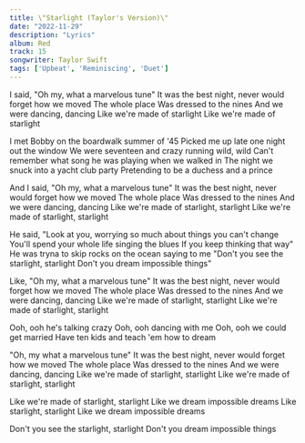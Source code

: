 ```yaml
---
title: \"Starlight (Taylor's Version)\"
date: "2022-11-29"
description: "Lyrics"
album: Red
track: 15
songwriter: Taylor Swift
tags: ['Upbeat', 'Reminiscing', 'Duet']
---
```

<p className="chorus">
I said, "Oh my, what a marvelous tune"
It was the best night, never would forget how we moved
The whole place
Was dressed to the nines
And we were dancing, dancing
Like we're made of starlight
Like we're made of starlight
</p>
<p className="verse-one">
I met Bobby on the boardwalk summer of '45
Picked me up late one night out the window
We were seventeen and crazy running wild, wild
Can't remember what song he was playing when we walked in
The night we snuck into a yacht club party
Pretending to be a duchess and a prince
</p>
<p className="chorus">
And I said, "Oh my, what a marvelous tune"
It was the best night, never would forget how we moved
The whole place
Was dressed to the nines
And we were dancing, dancing
Like we're made of starlight, starlight
Like we're made of starlight, starlight
</p>
<p className="verse-two">
He said, "Look at you, worrying so much about things you can't change
You'll spend your whole life singing the blues
If you keep thinking that way"
He was tryna to skip rocks on the ocean saying to me
"Don't you see the starlight, starlight
Don't you dream impossible things"
</p>
<p className="chorus">
Like, "Oh my, what a marvelous tune"
It was the best night, never would forget how we moved
The whole place
Was dressed to the nines
And we were dancing, dancing
Like we're made of starlight, starlight
Like we're made of starlight, starlight
</p>
<p className="bridge">
Ooh, ooh he's talking crazy
Ooh, ooh dancing with me
Ooh, ooh we could get married
Have ten kids and teach 'em how to dream
</p>
<p className="chorus">
"Oh, my what a marvelous tune"
It was the best night, never would forget how we moved
The whole place
Was dressed to the nines
And we were dancing, dancing
Like we're made of starlight, starlight
Like we're made of starlight, starlight
</p>
<p className="breakdown">
Like we're made of starlight, starlight
Like we dream impossible dreams
Like starlight, starlight
Like we dream impossible dreams
</p>
<p className="outro">
Don't you see the starlight, starlight
Don't you dream impossible things
</p>
